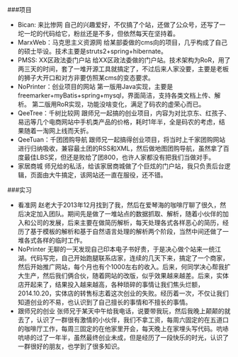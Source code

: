 
###项目

* Bican: 来比惨网
自己的兴趣爱好，不仅搞了个站，还做了公众号，还写了一坨一坨的代码给它，粉丝还是不多，但依然每天在坚持着。
* MarxWeb：马克思主义资源网
给某部委做的cms向的项目，几乎构成了自己的硕士毕设。技术主要是struts2+spring+hibernate。
* PMSS: XX区政法委门户站
给XX区政法委做的门户站。技术架构为RoR，用了两三天的时间，套了一堆开源工具就搞定了，不过后来人家没要，主要是老板的狮子大开口和对方非要仿照某cms的变态要求。
* NoPrinter：创业项目的网站
第一版用Java实现，主要是freemarker+myBatis+spring+mysql，界面简洁，支持各类文档上传、解析。
第二版用RoR实现，功能没啥变化，满足了码农的虚荣心而已。
* QeeTree：千树比较网
跟师兄一起搞的创业项目，内容为对比京东、红孩子、易迅等几个电商网站中手机类产品的价格，耗时1年半，全是码农的考虑，结果随着一淘网上线而夭折。
* QeeTuan：千团团购导航
跟师兄一起搞得创业项目，将当时上千家团购网站进行归纳吸收，兼容最土团的RSS和XML，然后做地图团购导航，虽然拿了百度最佳LBS奖，但还是败给了团800，也许人家都没有把我们当做对手。
* 家居商城
师兄给的私活，给该家居商城做了个巨炫的门户站，我只负责后台逻辑，页面由大牛搞定，该网站还一直在服役，还不错。


###实习
* 看准网
赵老大于2013年12月找到了我，然后在爱琴海的咖啡厅聊了很久，然后决定加入团队。期间先是做了一堆站点的数据抓取、解析，随着小伙伴的加入和公司的发展，后来主要在做简历解析，每天处理各式各样恶心的简历，经历了基于模板的解析和基于自然语言处理的解析两个阶段，当然中间还做了一堆各式各样的临时工作。
* NoPrinter
无聊的一天发现自己印本电子书好贵，于是决心做个站来一统江湖。代码写完，自己开始跑腿联系店家，连续的几天下来，搞定了一个商家，然后开始推广网站，每个月也有个1000左右的收入。后来，何同学决心帮我扩大生产，然后我们俩合伙，随着网站的改版，似乎效果越来越差。后来，实体店开起来了，结果投入越来越高，各种琐碎的事情让我们焦头烂额，2014.10.20，实体店的转售标志着这次创业的失败。经历着一次，不仅让我们知道创业的不易，也认识到了自己擅长的事情和不擅长的事情。
* 跟师兄的创业
张师兄于某天中午给我电话，说要带我玩，然后我晚上颠颠的就去了，认识了一群很有激情的小伙伴，我们不拿工资，每周六固定的在五道口的咖啡厅工作，每周三固定的在他家里开会，每天晚上在家埋头写代码。吭哧吭哧的过了一年半，虽然最终创业未成，但是经历了一段快乐的时光，认识了一群很好的朋友，也学到了很多知识。
